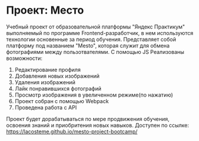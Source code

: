# Проект: Место

Учебный проект от образовательной платформы "Яндекс Практикум" выполняемый по программе Frontend-разработчик, в нем используются технологии основенные за период обучения. Представляет собой платформу под названием "Mesto", которая служит для обмена фотографиями между пользотвателями. 
С помощью JS Реализованы возможности:
1. Редактирование профиля
2. Добавления новых изображений
3. Удаления изображений
4. Лайк понравившихся фотографий
5. Просмотр изображения в увеличенном режиме(по нажатию)
6. Проект собран с помощью Webpack
7. Проведена работа с API

Проект будет дорабатываться по мере продвижения обучения, освоения знаний и приобритения новых навыков. Доступен по ссылке: https://lacosteme.github.io/mesto-project-bootcamp/